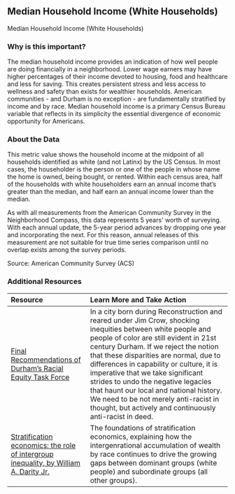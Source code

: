 ## Median Household Income (White Households)
Median Household Income (White Households)

### Why is this important?
The median household income provides an indication of how well people are doing financially in a neighborhood. Lower wage earners may have higher percentages of their income devoted to housing, food and healthcare and less for saving. This creates persistent stress and less access to wellness and safety than exists for wealthier households. American communities - and Durham is no exception - are fundamentally stratified by income and by race. Median household income is a primary Census Bureau variable that reflects in its simplicity the essential divergence of economic opportunity for Americans. 

### About the Data
This metric value shows the household income at the midpoint of all households identified as white (and not Latinx) by the US Census. In most cases, the householder is the person or one of the people in whose name the home is owned, being bought, or rented. Within each census area, half of the households with white householders earn an annual income that’s greater than the median, and half earn an annual income lower than the median.

As with all measurements from the American Community Survey in the Neighborhood Compass, this data represents 5 years' worth of surveying. With each annual update, the 5-year period advances by dropping one year and incorporating the next. For this reason, annual releases of this measurement are not suitable for true time series comparison until no overlap exists among the survey periods.

Source: American Community Survey (ACS)


### Additional Resources

|Resource | Learn More and Take Action | 
|:--- | :--- |
|[Final Recommendations of Durham’s Racial Equity Task Force](https://docs.google.com/document/d/1rDUZyJtM6RlND8WYQhP8W-gl0Ga8HCFTgr2rD2Cnxq4/edit) | In a city born during Reconstruction and reared under Jim Crow, shocking inequities between white people and people of color are still evident in 21st century Durham. If we reject the notion that these disparities are normal, due to differences in capability or culture, it is imperative that we take significant strides to undo the negative legacies that haunt our local and national history. We need to be not merely anti-racist in thought, but actively and continuously anti-racist in deed.
|[Stratification economics: the role of intergroup inequality, by William A. Darity Jr.](https://www.researchgate.net/publication/226437749_Stratification_economics_The_role_of_intergroup_inequality) | The foundations of stratification economics, explaining how the intergenrational accumulation of wealth by race continues to drive the growing gaps between dominant groups (white people) and subordinate groups (all other groups).
